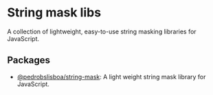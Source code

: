 # String mask libs

A collection of lightweight, easy-to-use string masking libraries for JavaScript.

## Packages

- [@pedrobslisboa/string-mask](#packages/mask-string): A light weight string mask library for JavaScript.
